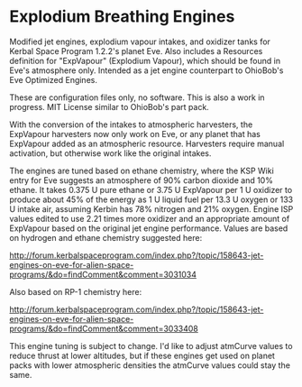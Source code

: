 # Explodium Breathing Engines
Modified jet engines, explodium vapour intakes, and oxidizer tanks for Kerbal Space Program 1.2.2's planet Eve. Also includes a Resources definition for "ExpVapour" (Explodium Vapour), which should be found in Eve's atmosphere only. Intended as a jet engine counterpart to OhioBob's Eve Optimized Engines.

These are configuration files only, no software. This is also a work in progress. MIT License similar to OhioBob's part pack.

With the conversion of the intakes to atmospheric harvesters, the ExpVapour harvesters now only work on Eve, or any planet that has ExpVapour added as an atmospheric resource. Harvesters require manual activation, but otherwise work like the original intakes.

The engines are tuned based on ethane chemistry, where the KSP Wiki entry for Eve suggests an atmosphere of 90% carbon dioxide and 10% ethane. It takes 0.375 U pure ethane or 3.75 U ExpVapour per 1 U oxidizer to produce about 45% of the energy as 1 U liquid fuel per 13.3 U oxygen or 133 U intake air, assuming Kerbin has 78% nitrogen and 21% oxygen. Engine ISP values edited to use 2.21 times more oxidizer and an appropriate amount of ExpVapour based on the original jet engine performance. Values are based on hydrogen and ethane chemistry suggested here:

http://forum.kerbalspaceprogram.com/index.php?/topic/158643-jet-engines-on-eve-for-alien-space-programs/&do=findComment&comment=3031034

Also based on RP-1 chemistry here:

http://forum.kerbalspaceprogram.com/index.php?/topic/158643-jet-engines-on-eve-for-alien-space-programs/&do=findComment&comment=3033408

This engine tuning is subject to change. I'd like to adjust atmCurve values to reduce thrust at lower altitudes, but if these engines get used on planet packs with lower atmospheric densities the atmCurve values could stay the same. 
